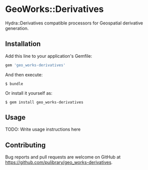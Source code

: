 # GeoWorks::Derivatives

Hydra::Derivatives compatible processors for Geospatial derivative generation.

## Installation

Add this line to your application's Gemfile:

```ruby
gem 'geo_works-derivatives'
```

And then execute:

    $ bundle

Or install it yourself as:

    $ gem install geo_works-derivatives

## Usage

TODO: Write usage instructions here

## Contributing

Bug reports and pull requests are welcome on GitHub at https://github.com/pulibrary/geo_works-derivatives.
